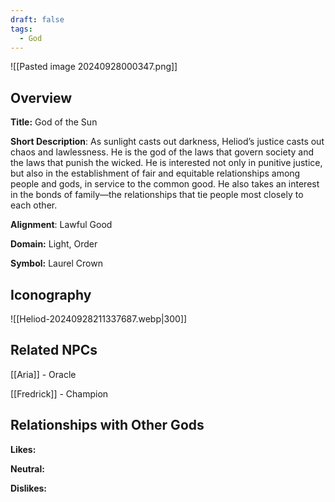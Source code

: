 ```yaml
---
draft: false
tags:
  - God
---
```

![[Pasted image 20240928000347.png]]
## Overview 

**Title:** God of the Sun

**Short Description**: As sunlight casts out darkness, Heliod’s justice casts out chaos and lawlessness. He is the god of the laws that govern society and the laws that punish the wicked. He is interested not only in punitive justice, but also in the establishment of fair and equitable relationships among people and gods, in service to the common good. He also takes an interest in the bonds of family—the relationships that tie people most closely to each other.

**Alignment**: Lawful Good

**Domain:** Light, Order

**Symbol:** Laurel Crown

## Iconography 
![[Heliod-20240928211337687.webp|300]]

## Related NPCs

[[Aria]] - Oracle

[[Fredrick]] - Champion

## Relationships with Other Gods

**Likes:** 

**Neutral:** 

**Dislikes:** 
